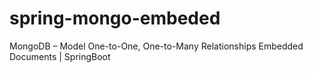 # spring-mongo-embeded
MongoDB – Model One-to-One, One-to-Many Relationships Embedded Documents | SpringBoot
